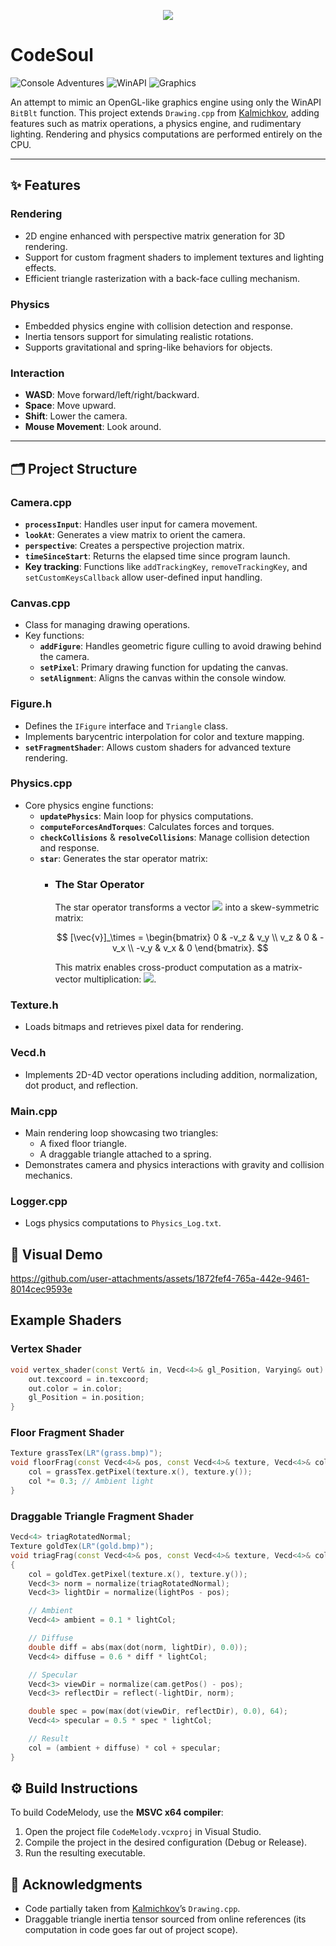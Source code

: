 <p align="center">
  <img src="https://github.com/user-attachments/assets/bb316e6f-a514-49a1-8fad-d40fde33013c" />
</p>

# CodeSoul

![Console Adventures](https://img.shields.io/badge/Console%20Adventures-green?logo=gnometerminal&logoColor=000000
)  ![WinAPI](https://img.shields.io/badge/WinAPI-blue
)  ![Graphics](https://img.shields.io/badge/Graphics-darkorange?logo=blender&logoColor=white)

An attempt to mimic an OpenGL-like graphics engine using only the WinAPI `BitBlt` function. This project extends `Drawing.cpp` from [Kalmichkov](https://github.com/Milikovv18/Kalmichkov), adding features such as matrix operations, a physics engine, and rudimentary lighting. Rendering and physics computations are performed entirely on the CPU.

---

## ✨ Features

### Rendering
- 2D engine enhanced with perspective matrix generation for 3D rendering.
- Support for custom fragment shaders to implement textures and lighting effects.
- Efficient triangle rasterization with a back-face culling mechanism.

### Physics
- Embedded physics engine with collision detection and response.
- Inertia tensors support for simulating realistic rotations.
- Supports gravitational and spring-like behaviors for objects.

### Interaction
- **WASD**: Move forward/left/right/backward.
- **Space**: Move upward.
- **Shift**: Lower the camera.
- **Mouse Movement**: Look around.

---

## 🗂️ Project Structure

### Camera.cpp
- **`processInput`**: Handles user input for camera movement.
- **`lookAt`**: Generates a view matrix to orient the camera.
- **`perspective`**: Creates a perspective projection matrix.
- **`timeSinceStart`**: Returns the elapsed time since program launch.
- **Key tracking**: Functions like `addTrackingKey`, `removeTrackingKey`, and `setCustomKeysCallback` allow user-defined input handling.

### Canvas.cpp
- Class for managing drawing operations.
- Key functions:
  - **`addFigure`**: Handles geometric figure culling to avoid drawing behind the camera.
  - **`setPixel`**: Primary drawing function for updating the canvas.
  - **`setAlignment`**: Aligns the canvas within the console window.

### Figure.h
- Defines the `IFigure` interface and `Triangle` class.
- Implements barycentric interpolation for color and texture mapping.
- **`setFragmentShader`**: Allows custom shaders for advanced texture rendering.

### Physics.cpp
- Core physics engine functions:
  - **`updatePhysics`**: Main loop for physics computations.
  - **`computeForcesAndTorques`**: Calculates forces and torques.
  - **`checkCollisions`** & **`resolveCollisions`**: Manage collision detection and response.
  - **`star`**: Generates the star operator matrix:
    - ### The Star Operator
      The star operator transforms a vector ![](https://latex.codecogs.com/svg.latex?\vec{v}%20=%20[v_x,%20v_y,%20v_z]^T)
      into a skew-symmetric matrix:
      
      $$ [\vec{v}]_\times = 
      \begin{bmatrix}
      0 & -v_z & v_y \\
      v_z & 0 & -v_x \\
      -v_y & v_x & 0
      \end{bmatrix}. $$
      
      This matrix enables cross-product computation as a matrix-vector multiplication: ![](https://latex.codecogs.com/svg.latex?[\vec{v}]_\times%20\vec{w}%20=%20\vec{v}%20\times%20\vec{w}).

### Texture.h
- Loads bitmaps and retrieves pixel data for rendering.

### Vecd.h
- Implements 2D-4D vector operations including addition, normalization, dot product, and reflection.

### Main.cpp
- Main rendering loop showcasing two triangles:
  - A fixed floor triangle.
  - A draggable triangle attached to a spring.
- Demonstrates camera and physics interactions with gravity and collision mechanics.

### Logger.cpp
- Logs physics computations to `Physics_Log.txt`.


## 🎥 Visual Demo
https://github.com/user-attachments/assets/1872fef4-765a-442e-9461-8014cec9593e

## Example Shaders

### Vertex Shader
```cpp
void vertex_shader(const Vert& in, Vecd<4>& gl_Position, Varying& out) {
    out.texcoord = in.texcoord;
    out.color = in.color;
    gl_Position = in.position;
}
```

### Floor Fragment Shader
```cpp
Texture grassTex(LR"(grass.bmp)");
void floorFrag(const Vecd<4>& pos, const Vecd<4>& texture, Vecd<4>& col) {
    col = grassTex.getPixel(texture.x(), texture.y());
    col *= 0.3; // Ambient light
}
```

### Draggable Triangle Fragment Shader
```cpp
Vecd<4> triagRotatedNormal;
Texture goldTex(LR"(gold.bmp)");
void triagFrag(const Vecd<4>& pos, const Vecd<4>& texture, Vecd<4>& col)
{
    col = goldTex.getPixel(texture.x(), texture.y());
    Vecd<3> norm = normalize(triagRotatedNormal);
    Vecd<3> lightDir = normalize(lightPos - pos);

    // Ambient
    Vecd<4> ambient = 0.1 * lightCol;

    // Diffuse
    double diff = abs(max(dot(norm, lightDir), 0.0));
    Vecd<4> diffuse = 0.6 * diff * lightCol;

    // Specular
    Vecd<3> viewDir = normalize(cam.getPos() - pos);
    Vecd<3> reflectDir = reflect(-lightDir, norm);

    double spec = pow(max(dot(viewDir, reflectDir), 0.0), 64);
    Vecd<4> specular = 0.5 * spec * lightCol;

    // Result
    col = (ambient + diffuse) * col + specular;
}
```


## ⚙️ Build Instructions

To build CodeMelody, use the **MSVC x64 compiler**:

1. Open the project file `CodeMelody.vcxproj` in Visual Studio.
2. Compile the project in the desired configuration (Debug or Release).
3. Run the resulting executable.


## 📜 Acknowledgments

- Code partially taken from [Kalmichkov](https://github.com/Milikovv18/Kalmichkov)’s `Drawing.cpp`.
- Draggable triangle inertia tensor sourced from online references (its computation in code goes far out of project scope).
